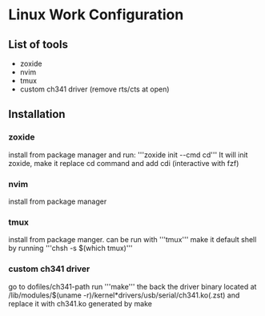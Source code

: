 # Linux Work Configuration

## List of tools
* zoxide
* nvim
* tmux
* custom ch341 driver (remove rts/cts at open)

## Installation

### zoxide
install from package manager and run:
'''zoxide init --cmd cd'''
It will init zoxide, make it replace cd command and add cdi (interactive with fzf)

### nvim
install from package manager

### tmux
install from package manger.
can be run with '''tmux'''
make it default shell by running '''chsh -s $(which tmux)'''

### custom ch341 driver
go to dofiles/ch341-path
run '''make'''
the back the driver binary located at /lib/modules/$(uname -r)/kernel*drivers/usb/serial/ch341.ko(.zst)
and replace it with ch341.ko generated by make
